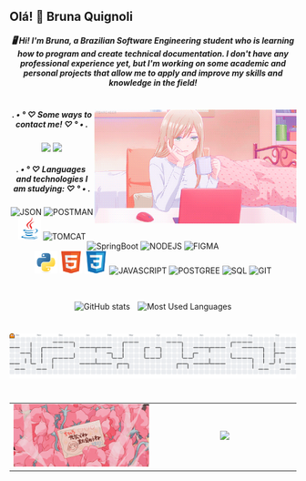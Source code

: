 <h2> Olá! 🎀 Bruna Quignoli </h2>

 <h5 align = "center" > 🖥️ Hi! I'm Bruna, a Brazilian Software Engineering student who is learning how to program and create technical documentation. I don't have any professional experience yet, but I'm working on some academic and personal projects that allow me to apply and improve my skills and knowledge in the field! </h5>

<h1> </h1>
<section align = "center"> 
 <img align="right" alt = "gif akane no computador" height = "200px" src = "src/gif.akane.webp"> 
 <h5> . • ° ♡ Some ways to contact me! ♡ ° • . </h5>
 <a href="https://instagram.com/brubsriv" target="_blank"><img src="https://img.shields.io/badge/-Instagram-%23E4405F?style=for-the-badge&logo=instagram&logoColor=white"></a>
 <a href="https://www.linkedin.com/in/brunaquignoli" target="_blank"><img src="https://img.shields.io/badge/-LinkedIn-%230077B5?style=for-the-badge&logo=LinkedIn&logoColor=white"></a> 

  <h5> . • ° ♡ Languages ​​and technologies I am studying: ♡ ° • .  </h5>
</section>
 <div align="center">
<img alt="JSON" height="40" src="https://cdn.jsdelivr.net/gh/devicons/devicon@latest/icons/json/json-original.svg">
    <img alt="POSTMAN" height="40" src="https://cdn.jsdelivr.net/gh/devicons/devicon@latest/icons/postman/postman-original.svg">  
    <img alt="JAVA" height="40" src="https://raw.githubusercontent.com/devicons/devicon/master/icons/java/java-original.svg">
    <img alt="TOMCAT" height="40" src="https://cdn.jsdelivr.net/gh/devicons/devicon@latest/icons/tomcat/tomcat-original-wordmark.svg">
    <img alt="SpringBoot" height="40" src="https://cdn.jsdelivr.net/gh/devicons/devicon@latest/icons/spring/spring-original.svg">
    <img alt="NODEJS" height="40" src="https://cdn.jsdelivr.net/gh/devicons/devicon@latest/icons/nodejs/nodejs-original.svg">
    <img alt="FIGMA" height="40" src="https://cdn.jsdelivr.net/gh/devicons/devicon@latest/icons/figma/figma-original.svg" />
          
  </div>
<div align="center">
 <img alt="PYTHON" height="40" src="https://raw.githubusercontent.com/devicons/devicon/master/icons/python/python-original.svg">
    <img alt="HTML" height="40" src="https://raw.githubusercontent.com/devicons/devicon/master/icons/html5/html5-original.svg">
    <img alt="CSS" height="40" src="https://raw.githubusercontent.com/devicons/devicon/master/icons/css3/css3-original.svg">
    <img alt="JAVASCRIPT" height="40" src="https://cdn.jsdelivr.net/gh/devicons/devicon@latest/icons/javascript/javascript-original.svg">
    <img alt="POSTGREE" height="40" src="https://cdn.jsdelivr.net/gh/devicons/devicon@latest/icons/postgresql/postgresql-original-wordmark.svg">
    <img alt="SQL" height="40" src="https://cdn.jsdelivr.net/gh/devicons/devicon@latest/icons/mysql/mysql-original.svg">
    <img alt="GIT" height="40" src="https://cdn.jsdelivr.net/gh/devicons/devicon@latest/icons/git/git-original.svg" />
          
   </div>  
<h2> </h2>

<div align="center">
  <br>
  <img 
   height="180" 
   style="padding-right: 10px;" 
   src="https://github-readme-stats.vercel.app/api?username=brunaquignoli&show_icons=true&border_radius=5&bg_color=fadce6&text_color=eb789f&icon_color=eb789f&title_color=eb789f" alt="GitHub stats">

  <a>
    <img 
     height = "180"
     src="https://github-readme-stats.vercel.app/api/top-langs/?username=brunaquignoli&layout=compact&langs_count=16&border_radius=6&bg_color=fadce6&text_color=eb789f&icon_color=eb789f&title_color=eb789f&card_width=290"" alt="Most Used Languages">
  </a>
</div>

<h1> </h1>

<picture>
  <source media="(prefers-color-scheme: dark)" srcset="https://raw.githubusercontent.com/brunaquignoli/brunaquignoli/output/pacman-contribution-graph-dark.svg">
  <source media="(prefers-color-scheme: light)" srcset="https://raw.githubusercontent.com/brunaquignoli/brunaquignoli/output/pacman-contribution-graph.svg">
  <img alt="pacman contribution graph" src="https://raw.githubusercontent.com/brunaquignoli/brunaquignoli/output/pacman-contribution-graph.svg">
</picture>


<h1> </h1>

<table align="center">
  <tr>
    <td width="50%" align="center">
      <img alt="quartinho rosa da hello kitty" src="src/chihiro.gif" width="100%">
    </td>
    <td width="50%" align="center">
      <a href="https://open.spotify.com/user/ut5ybcq14zw4uskw6zfc06yt9?si=6391d71902e44c84">
        <img src="https://spotify-recently-played-readme.vercel.app/api?user=ut5ybcq14zw4uskw6zfc06yt9&count=3" width="100%" />
      </a>
    </td>
  </tr>
</table>

